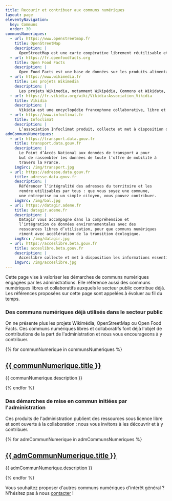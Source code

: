 ```yaml
---
title: Recourir et contribuer aux communs numériques
layout: page
eleventyNavigation:
  key: Communs
  order: 30
communsNumeriques:
  - url: https://www.openstreetmap.fr
    title: OpenStreetMap
    description: |
      OpenStreetMap est une carte coopérative librement réutilisable et à laquelle les administrations sont invitées à contribuer.<br><br>Vous pouvez vous rapprocher de l'association OpenStreetMap France pour plus d'information.
  - url: https://fr.openfoodfacts.org
    title: Open Food Facts
    description: |
      Open Food Facts est une base de données sur les produits alimentaires faite par tout le monde, pour tout le monde.  Les administrations sont invitées à y contribuer.<br><br>Vous pouvez vous rapprocher de l'association Open Food Facts pour plus d'information.
  - url: https://www.wikimedia.fr
    title: Les projets Wikimedia
    description: |
      Les projets Wikimedia, notamment Wikipédia, Commons et Wikidata, proposent des ressources librement réutilisables et auxquelles les administrations sont invitées à contribuer.<br><br>Vous pouvez vous rapprocher de l'association Wikimedia France pour plus d'information.
  - url: https://fr.vikidia.org/wiki/Vikidia:Association_Vikidia
    title: Vikidia
    description: |
      Vikidia est une encyclopédie francophone collaborative, libre et gratuite, à destination du jeune public. Y contribuent majoritairement des enfants, des adolescents, ainsi que des enseignants et leurs élèves. L'association Vikidia est soutenue via l'Accélérateur d'initiatives citoyennes.
  - url: https://www.infoclimat.fr
    title: Infoclimat
    description: |
      L’association Infoclimat produit, collecte et met à disposition des données météorologiques et climatiques.  L'association Infoclimat est soutenue via l'Accélérateur d'initiatives citoyennes.
admCommunsNumeriques:
  - url: https://transport.data.gouv.fr
    title: transport.data.gouv.fr
    description: |
      Le Point d’Accès National aux données de transport a pour
      but de rassembler les données de toute l’offre de mobilité à
      travers la France.
    imgSrc: /img/transport.jpg
  - url: https://adresse.data.gouv.fr
    title: adresse.data.gouv.fr
    description: |
      Référencer l’intégralité des adresses du territoire et les
      rendre utilisables par tous : que vous soyez une commune,
      une entreprise ou un simple citoyen, vous pouvez contribuer.
    imgSrc: /img/bal.jpg
  - url: https://datagir.ademe.fr
    title: datagir.ademe.fr
    description: |
      Datagir vous accompagne dans la compréhension et
      l’intégration de données environnementales avec des
      ressources libres d’utilisation, pour que communs numériques
      riment avec accélération de la transition écologique.
    imgSrc: /img/datagir.jpg
  - url: https://acceslibre.beta.gouv.fr
    title: acceslibre.beta.gouv.fr
    description: |
      Acceslibre collecte et met à disposition les informations essentielles à une personne en situation de handicap pour savoir si le lieu ouvert au public dans lequel elle souhaite se rendre lui est accessible.  La base de données est sous licence ouverte 2.0 et chacun peut y contribuer et la réutiliser.
    imgSrc: /img/acceslibre.jpg
---
```


<div class="fr-highlight">
  <p>Cette page vise à valoriser les démarches de communs numériques engagées par les administrations.  Elle référence aussi des communs numériques libres et collaboratifs auxquels le secteur public contribue déjà.  Les références proposées sur cette page sont appelées à évoluer au fil du temps.</p>
</div>

### Des communs numériques déjà utilisés dans le secteur public

On ne présente plus les projets Wikimédia, OpenStreetMap ou Open Food Facts.  Ces communs numériques libres et collaboratifs font déjà l'objet de contributions de la part de l'administration et nous vous encourageons à y contribuer.

<div class="fr-grid-row fr-grid-row--gutters">

  {% for communNumerique in communsNumeriques %}
  <div class="fr-col-12 fr-col-md-4">
    <div class="fr-card fr-enlarge-link">
      <div class="fr-card__body">
        <div class="fr-card__content">
          <h2 class="fr-card__title">
            <a href="{{ communNumerique.url }}" class="fr-card__link">{{ communNumerique.title }}</a>
          </h2>
          <p class="fr-card__desc">{{ communNumerique.description }}</p>
        </div>
      </div>
    </div>
  </div>
  {% endfor %}

</div>

### Des démarches de mise en commun initiées par l'administration

Ces produits de l'administration publient des ressources sous licence libre et sont ouverts à la collaboration : nous vous invitons à les découvrir et à y contribuer.

<div class="fr-grid-row fr-grid-row--gutters">

  {% for admCommunNumerique in admCommunsNumeriques %}
  <div class="fr-col-12 fr-col-md-3">
    <div class="fr-card fr-enlarge-link">
      <div class="fr-card__body">
        <div class="fr-card__content">
          <h2 class="fr-card__title">
            <a href="{{ admCommunNumerique.url }}" class="fr-card__link">{{ admCommunNumerique.title }}</a>
          </h2>
          <p class="fr-card__desc">{{ admCommunNumerique.description }}</p>
        </div>
      </div>
      <div class="fr-card__header">
        <div class="fr-card__img">
          <img src="{{ admCommunNumerique.imgSrc }}" class="fr-responsive-img" alt="">
        </div>
      </div>
    </div>
  </div>
  {% endfor %}

</div>

<div class="fr-highlight">
  <p>Vous souhaitez proposer d'autres communs numériques d'intérêt général ?  N'hésitez pas à nous <a href="mailto:logiciels-libres@data.gouv.fr">contacter</a> !</p>
</div>
